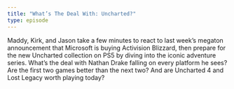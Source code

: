```yaml
---
title: "What’s The Deal With: Uncharted?"
type: episode
---
```

Maddy, Kirk, and Jason take a few minutes to react to last week’s megaton announcement that Microsoft is buying Activision Blizzard, then prepare for the new Uncharted collection on PS5 by diving into the iconic adventure series. What’s the deal with Nathan Drake falling on every platform he sees? Are the first two games better than the next two? And are Uncharted 4 and Lost Legacy worth playing today?